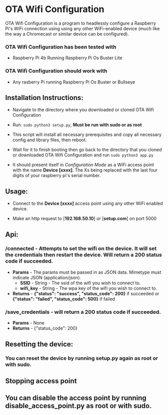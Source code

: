 # OTA Wifi Configuration

OTA Wifi Configuration is a program to headlessly configure a Raspberry Pi's WiFi
connection using using any other WiFi-enabled device (much like the way
a Chromecast or similar device can be configured).

### OTA Wifi Configuration has been tested with

-   Raspberry Pi 4b Running Raspberry Pi Os Buster Lite

### OTA Wifi Configuration should work with

-   Any rasberry Pi running Raspberry Pi Os Buster or Bullseye

## Installation Instructions:

-   Navigate to the directory where you downloaded or cloned OTA Wifi Configuration

-   Run: `sudo python3 setup.py`, **Must be run with sudo or as root**

-   This script will install all necessary prerequisites and copy all necessary
    config and library files, then reboot.
-   Wait for it to finish booting then go back to the directory that you cloned or downloaded OTA Wifi Configuration and run `sudo python3 app.py`
-   It should
    present itself in _Configuration Mode_ as a WiFi access point with the
    name **Device [xxxx]**. The Xs being replaced with the last four digits of your raspberry pi's serial number.

## Usage:

-   Connect to the **Device [xxxx]** access point using any other WiFi enabled
    device.

-   Make an http request to [**192.168.50.10**] or [**setup.com**] on port 5000

## Api:

### **/connected** - Attempts to set the wifi on the device. It will set the credentials then restart the device. Will return a 200 status code if succeeded.

-   **Params** - The params must be passed in as JSON data. Mimetype must indicate JSON (application/json).
    -   **SSID** - String - The ssid of the wifi you wish to connect to.
    -   **wifi_key** - String - The wpa key of the wifi you wish to connect to.
-   **Returns** - **{"status": "success", "status_code": 200}** if succeeded or **{"status": "failed", "status_code": 500}** if failed

### **/save_credentials** - will return a 200 status code if succeeded.

-   **Params** - None
-   **Returns** - {"status_code": 200}

## Resetting the device:

### You can reset the device by running setup.py again as root or with sudo.

## Stopping access point

## You can disable the access point by running disable_access_point.py as root or with sudo.
